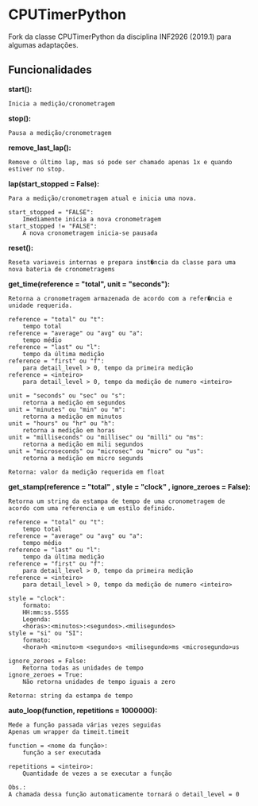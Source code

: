 # CPUTimerPython
Fork da classe CPUTimerPython da disciplina INF2926 (2019.1) para algumas adaptações.

## Funcionalidades
    
<b>start():</b>

    Inicia a medição/cronometragem

<b>stop():</b>

    Pausa a medição/cronometragem

<b>remove_last_lap():</b>

    Remove o último lap, mas só pode ser chamado apenas 1x e quando estiver no stop.

<b>lap(start_stopped = False):</b>

    Para a medição/cronometragem atual e inicia uma nova.

    start_stopped = "FALSE":
        Imediamente inicia a nova cronometragem
    start_stopped != "FALSE":
        A nova cronometragem inicia-se pausada

<b>reset():</b>

    Reseta variaveis internas e prepara inst�ncia da classe para uma
    nova bateria de cronometragems

<b>get_time(reference = "total", unit = "seconds"):</b>

    Retorna a cronometragem armazenada de acordo com a refer�ncia e
    unidade requerida.

    reference = "total" ou "t":
        tempo total
    reference = "average" ou "avg" ou "a":
        tempo médio
    reference = "last" ou "l":
        tempo da última medição
    reference = "first" ou "f":
        para detail_level > 0, tempo da primeira medição
    reference = <inteiro>
        para detail_level > 0, tempo da medição de numero <inteiro>
        
    unit = "seconds" ou "sec" ou "s":
        retorna a medição em segundos
    unit = "minutes" ou "min" ou "m":
        retorna a medição em minutos
    unit = "hours" ou "hr" ou "h":
        retorna a medição em horas
    unit = "milliseconds" ou "millisec" ou "milli" ou "ms":
        retorna a medição em mili segundos
    unit = "microseconds" ou "microsec" ou "micro" ou "us":
        retorna a medição em micro segunds         
        
    Retorna: valor da medição requerida em float    

<b>get_stamp(reference = "total" , style = "clock" , ignore_zeroes = False):</b>

    Retorna um string da estampa de tempo de uma cronometragem de
    acordo com uma referencia e um estilo definido.

    reference = "total" ou "t":
        tempo total
    reference = "average" ou "avg" ou "a":
        tempo médio
    reference = "last" ou "l":
        tempo da última medição
    reference = "first" ou "f":
        para detail_level > 0, tempo da primeira medição
    reference = <inteiro>
        para detail_level > 0, tempo da medição de numero <inteiro>
        
    style = "clock":
        formato:
        HH:mm:ss.SSSS
        Legenda:
        <horas>:<minutos>:<segundos>.<milisegundos>      
    style = "si" ou "SI":
        formato:
        <hora>h <minuto>m <segundo>s <milisegundo>ms <microsegundo>us
        
    ignore_zeroes = False:
        Retorna todas as unidades de tempo 
    ignore_zeroes = True:
        Não retorna unidades de tempo iguais a zero
        
    Retorna: string da estampa de tempo

<b>auto_loop(function, repetitions = 1000000):</b>

    Mede a função passada várias vezes seguidas
    Apenas um wrapper da timeit.timeit

    function = <nome da função>:
        função a ser executada
        
    repetitions = <inteiro>:
        Quantidade de vezes a se executar a função

    Obs.:
    A chamada dessa função automaticamente tornará o detail_level = 0
